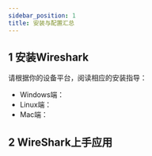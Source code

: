 ```yaml
---
sidebar_position: 1
title: 安装与配置汇总
---
```




## 1 安装Wireshark

请根据你的设备平台，阅读相应的安装指导：

* Windows端：
* Linux端：
* Mac端：




##  2 WireShark上手应用
